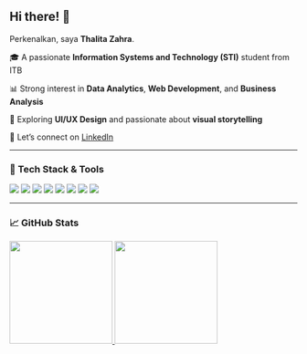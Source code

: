 ## Hi there! 👋

Perkenalkan, saya **Thalita Zahra**.<br>

🎓 A passionate **Information Systems and Technology (STI)** student from ITB

📊 Strong interest in **Data Analytics**, **Web Development**, and **Business Analysis**

🎨 Exploring **UI/UX Design** and passionate about **visual storytelling**

💬 Let’s connect on [LinkedIn](https://www.linkedin.com/in/thalitazahras/)

---

### 🚀 Tech Stack & Tools

<p>
  <img src="https://img.shields.io/badge/Python-3776AB?style=for-the-badge&logo=python&logoColor=white"/>
  <img src="https://img.shields.io/badge/Java-ED8B00?style=for-the-badge&logo=java&logoColor=white"/>
  <img src="https://img.shields.io/badge/JavaScript-F7DF1E?style=for-the-badge&logo=javascript&logoColor=black"/>
  <img src="https://img.shields.io/badge/HTML5-E34F26?style=for-the-badge&logo=html5&logoColor=white"/>
  <img src="https://img.shields.io/badge/CSS3-1572B6?style=for-the-badge&logo=css3&logoColor=white"/>
  <img src="https://img.shields.io/badge/Tailwind-38B2AC?style=for-the-badge&logo=tailwind-css&logoColor=white"/>
  <img src="https://img.shields.io/badge/Figma-F24E1E?style=for-the-badge&logo=figma&logoColor=white"/>
  <img src="https://img.shields.io/badge/Power%20BI-F2C811?style=for-the-badge&logo=powerbi&logoColor=black"/>
</p>

---

### 📈 GitHub Stats

<p align="left">
<a href="https://github.com/thalitazhrr">
  <img height="180em" src="https://github-readme-stats-eight-theta.vercel.app/api?username=thalitazhrr&show_icons=true&theme=algolia&include_all_commits=true&count_private=true"/>
  <img height="180em" src="https://github-readme-stats-eight-theta.vercel.app/api/top-langs/?username=thalitazhrr&layout=compact&theme=algolia"/>
</a>
</p>
 
